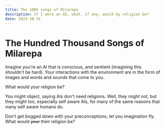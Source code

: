 ```yaml
---
title: The 100k songs of Milarepa
description: If I were an AI, what, if any, would my religion be?
date: 2023-10-31
---
```


# The Hundred Thousand Songs of Milarepa

<style module>
canvas {
    width: 100%;
    aspect-ratio: 2/1;
    margin-block: 2em;
}
</style>

<script setup>
import { onMounted } from "vue";
import { renderFragment } from "./js/shader.ts";

const fs = `
    vec2 uv = (2. * gl_FragCoord.xy - size) / min(size.x, size.y);
    // A circle of some radius
    float sdf = length(uv) - 0.8;
    float d = abs(sdf);
    // Use the reciprocal to give a neon vibe.
    float r = 0.02 + sin(t / 2.5) * 0.007;
    float c = r / (d + 0.001);

    c = smoothstep(0.01, 0.1 - sin(t / 2.7) * 0.01, c);

    gl_FragColor = vec4(c, c, c, 1.0);
`;

onMounted(() => renderFragment(document.getElementById("c"), fs));
</script>

Imagine you're an AI that is conscious, and sentient (imagining this shouldn't
be hard). Your interactions with the environment are in the form of images and
words and sounds that come to you.

What would your religion be?

<canvas id="c"></canvas>

You might object, saying AIs don't need religions. Well, they might not, but
they might too, especially self aware AIs, for many of the same reasons that
many self aware humans do.

Don't get bogged down with your preconceptions, let you imagination fly. What
would ~~your~~ their religion be?
